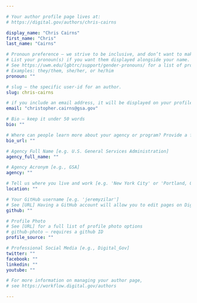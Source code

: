```yaml
---

# Your author profile page lives at:
# https://digital.gov/authors/chris-cairns

display_name: "Chris Cairns"
first_name: "Chris"
last_name: "Cairns"

# Pronoun preference — we strive to be inclusive, and don’t want to make assumptions on a person’s first name (be it a gender-neutral name, or is one more common in languages other than English). Learn more http://www.MyPronouns.org
# List your pronoun(s) if you want them displayed alongside your name. Leave it blank and we'll use just your name.
# See https://uwm.edu/lgbtrc/support/gender-pronouns/ for a list of pronouns
# Examples: they/them, she/her, or he/him
pronoun: ""

# slug — the specific user-id for an author.
slug: chris-cairns

# if you include an email address, it will be displayed on your profile page
email: "christopher.cairns@gsa.gov"

# Bio — keep it under 50 words
bio: ""

# Where can people learn more about your agency or program? Provide a full URL [e.g. 'https://www.example.gov/']
bio_url: ""

# Agency Full Name [e.g. U.S. General Services Administration]
agency_full_name: ""

# Agency Acronym [e.g., GSA]
agency: ""

# Tell us where you live and work [e.g. 'New York City' or 'Portland, OR']
location: ""

# Your GitHub username [e.g. 'jeremyzilar']
# See [URL] Having a GitHub account will allow you to edit pages on DigitalGov. The image used in your GitHub account can also be used to populate your digital.gov profile photo.
github: ""

# Profile Photo
# See [URL] for a full list of profile photo options
# github-photo — requires a github ID
profile_source: ""

# Professional Social Media [e.g., Digital_Gov]
twitter: ""
facebook: ""
linkedin: ""
youtube: ""

# For more information on managing your author page,
# see https://workflow.digital.gov/authors

---
```

